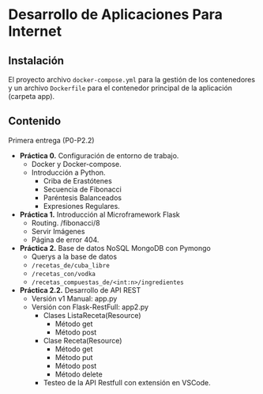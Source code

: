 # Desarrollo de Aplicaciones Para Internet

## Instalación

El proyecto archivo `docker-compose.yml` para la gestión de los 
contenedores y un archivo `Dockerfile` para el contenedor principal de
la aplicación (carpeta app).

## Contenido

Primera entrega (P0-P2.2)

- **Práctica 0.** Configuración de entorno de trabajo. 
    - Docker y Docker-compose.
    - Introducción a Python.
        - Criba de Erastótenes
        - Secuencia de Fibonacci
        - Paréntesis Balanceados
        - Expresiones Regulares.
- **Práctica 1.** Introducción al Microframework Flask
    - Routing. /fibonacci/8
    - Servir Imágenes
    - Página de error 404.
- **Práctica 2.** Base de datos NoSQL MongoDB con Pymongo
    - Querys a la base de datos
    - `/recetas_de/cuba_libre`
    - `/recetas_con/vodka`
    - `/recetas_compuestas_de/<int:n>/ingredientes`
- **Práctica 2.2.** Desarrollo de API REST
    - Versión v1 Manual: app.py
    - Versión con Flask-RestFull: app2.py
        - Clases ListaReceta(Resource)
            - Método get
            - Método post
        - Clase Receta(Resource)
            - Método get
            - Método put
            - Método post
            - Método delete
        - Testeo de la API Restfull con extensión en VSCode.
